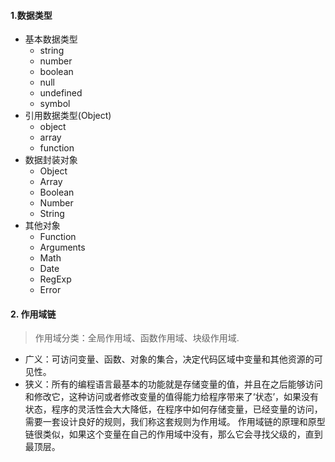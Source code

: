 #### 1.数据类型
 - 基本数据类型
   - string
   - number
   - boolean
   - null
   - undefined
   - symbol
 - 引用数据类型(Object)
   - object
   - array
   - function
 - 数据封装对象
   - Object
   - Array
   - Boolean
   - Number
   - String
 - 其他对象
   - Function
   - Arguments
   - Math
   - Date
   - RegExp
   - Error

#### 2. 作用域链
  > 作用域分类：全局作用域、函数作用域、块级作用域.
  - 广义：可访问变量、函数、对象的集合，决定代码区域中变量和其他资源的可见性。
  - 狭义：所有的编程语言最基本的功能就是存储变量的值，并且在之后能够访问和修改它，这种访问或者修改变量的值得能力给程序带来了‘状态’，如果没有状态，程序的灵活性会大大降低，在程序中如何存储变量，已经变量的访问，需要一套设计良好的规则，我们称这套规则为作用域。
 作用域链的原理和原型链很类似，如果这个变量在自己的作用域中没有，那么它会寻找父级的，直到最顶层。
  
